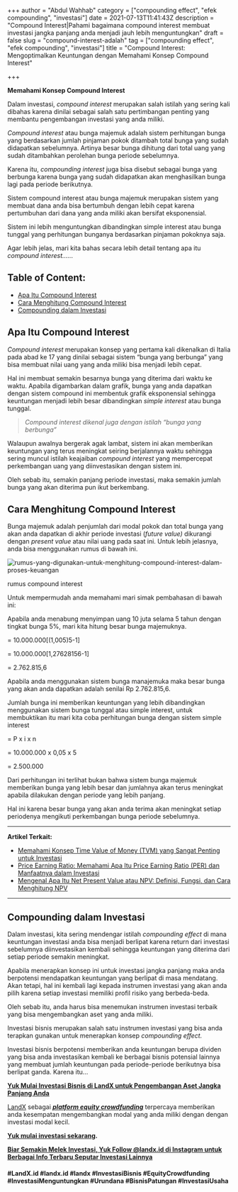 +++
author = "Abdul Wahhab"
category = ["compounding effect", "efek compounding", "investasi"]
date = 2021-07-13T11:41:43Z
description = "Compound Interest|Pahami bagaimana compound interest membuat investasi jangka panjang anda menjadi jauh lebih menguntungkan"
draft = false
slug = "compound-interest-adalah"
tag = ["compounding effect", "efek compounding", "investasi"]
title = "Compound Interest: Mengoptimalkan Keuntungan dengan Memahami Konsep Compound Interest"

+++


**Memahami Konsep Compound Interest**

Dalam investasi, _compound interest_ merupakan salah istilah yang sering kali dibahas karena dinilai sebagai salah satu pertimbangan penting yang membantu pengembangan investasi yang anda miliki.

_Compound interest_ atau bunga majemuk adalah sistem perhitungan bunga yang berdasarkan jumlah pinjaman pokok ditambah total bunga yang sudah didapatkan sebelumnya. Artinya besar bunga dihitung dari total uang yang sudah ditambahkan perolehan bunga periode sebelumnya.

Karena itu, _compounding interest_ juga bisa disebut sebagai bunga yang berbunga karena bunga yang sudah didapatkan akan menghasilkan bunga lagi pada periode berikutnya.

Sistem compound interest atau bunga majemuk merupakan sistem yang membuat dana anda bisa bertumbuh dengan lebih cepat karena pertumbuhan dari dana yang anda miliki akan bersifat eksponensial.

Sistem ini lebih menguntungkan dibandingkan simple interest atau bunga tunggal yang perhitungan bunganya berdasarkan pinjaman pokoknya saja.

Agar lebih jelas, mari kita bahas secara lebih detail tentang apa itu _compound interest…..._

## Table of Content:

* [Apa Itu Compound Interest](#apa-itu-compound-interest)
* [Cara Menghitung Compound Interest](#cara-menghitung-compound-interest)
* [Compounding dalam Investasi](#compounding-dalam-investasi)

## Apa Itu Compound Interest

_Compound interest_ merupakan konsep yang pertama kali dikenalkan di Italia pada abad ke 17 yang dinilai sebagai sistem “bunga yang berbunga” yang bisa membuat nilai uang yang anda miliki bisa menjadi lebih cepat.

Hal ini membuat semakin besarnya bunga yang diterima dari waktu ke waktu. Apabila digambarkan dalam grafik, bunga yang anda dapatkan dengan sistem compound ini membentuk grafik eksponensial sehingga keuntungan menjadi lebih besar dibandingkan _simple interest_ atau bunga tunggal.

> _Compound interest dikenal juga dengan istilah “bunga yang berbunga”_

Walaupun awalnya bergerak agak lambat, sistem ini akan memberikan keuntungan yang terus meningkat seiring berjalannya waktu sehingga sering muncul istilah keajaiban _compound interest_ yang mempercepat perkembangan uang yang diinvestasikan dengan sistem ini.

Oleh sebab itu, semakin panjang periode investasi, maka semakin jumlah bunga yang akan diterima pun ikut berkembang.

## Cara Menghitung Compound Interest

Bunga majemuk adalah penjumlah dari modal pokok dan total bunga yang akan anda dapatkan di akhir periode investasi (_future value)_ dikurangi dengan _present value_ atau nilai uang pada saat ini. Untuk lebih jelasnya, anda bisa menggunakan rumus di bawah ini.

![rumus-yang-digunakan-untuk-menghitung-compound-interest-dalam-proses-keuangan](https://accountgram-production.sfo2.cdn.digitaloceanspaces.com/landx_ghost/2021/09/rumus-yang-digunakan-untuk-menghitung-compound-interest-dalam-proses-keuangan.png)

rumus compound interest

Untuk mempermudah anda memahami mari simak pembahasan di bawah ini:

Apabila anda menabung menyimpan uang 10 juta selama 5 tahun dengan tingkat bunga 5%, mari kita hitung besar bunga majemuknya.

= 10.000.000[(1,005)5-1]

= 10.000.000[1,27628156-1]

= 2.762.815,6

Apabila anda menggunakan sistem bunga manajemuka maka besar bunga yang akan anda dapatkan adalah senilai Rp 2.762.815,6.

Jumlah bunga ini memberikan keuntungan yang lebih dibandingkan menggunakan sistem bunga tunggal atau simple interest, untuk membuktikan itu mari kita coba perhitungan bunga dengan sistem simple interest

= P x i x n

= 10.000.000 x 0,05 x 5

= 2.500.000

Dari perhitungan ini terlihat bukan bahwa sistem bunga majemuk memberikan bunga yang  lebih besar dan jumlahnya akan terus meningkat apabila dilakukan dengan periode yang lebih panjang.

Hal ini karena besar bunga yang akan anda terima akan meningkat setiap periodenya mengikuti perkembangan bunga periode sebelumnya.

---

**Artikel Terkait:**

* [Memahami Konsep Time Value of Money (TVM) yang Sangat Penting untuk Investasi](https://landx.id/blog/time-value-of-money-adalah/)
* [Price Earning Ratio: Memahami Apa Itu Price Earning Ratio (PER) dan Manfaatnya dalam Investasi](https://landx.id/blog/price-earning-ratio-adalah/)
* [Mengenal Apa Itu Net Present Value atau NPV: Definisi, Fungsi, dan Cara Menghitung NPV](https://landx.id/blog/mengenal-apa-itu-net-present-value-atau-npv-definisi-fungsi-dan-cara-menghitung-npv/)

---

## Compounding dalam Investasi

Dalam investasi, kita sering mendengar istilah _compounding effect_ di mana keuntungan investasi anda bisa menjadi berlipat karena return dari investasi sebelumnya diinvestasikan kembali sehingga keuntungan yang diterima dari setiap periode semakin meningkat.

Apabila menerapkan konsep ini untuk investasi jangka panjang maka anda berpotensi mendapatkan keuntungan yang berlipat di masa mendatang. Akan tetapi, hal ini kembali lagi kepada instrumen investasi yang akan anda pilih karena setiap investasi memiliki profil risiko yang berbeda-beda.

Oleh sebab itu, anda harus bisa menemukan instrumen investasi terbaik yang bisa mengembangkan aset yang anda miliki.

Investasi bisnis merupakan salah satu instrumen investasi yang bisa anda terapkan gunakan untuk menerapkan konsep _compounding effect._

Investasi bisnis berpotensi memberikan anda keuntungan berupa dividen yang bisa anda investasikan kembali ke berbagai bisnis potensial lainnya yang membuat jumlah keuntungan pada periode-periode berikutnya bisa berlipat ganda. Karena itu…

[**Yuk Mulai Investasi Bisnis di LandX untuk Pengembangan Aset Jangka Panjang Anda**](https://landx.id/project/index.html)

[LandX](https://landx.id/) sebagai _**[platform equity crowdfunding](https://landx.id/)**_ terpercaya memberikan anda kesempatan mengembangkan modal yang anda miliki dengan dengan investasi modal kecil.

**[Yuk mulai investasi sekarang](https://landx.id/project/index.html).**

**[Biar Semakin Melek Investasi, Yuk Follow @landx.id di Instagram untuk Berbagai Info Terbaru Seputar Investasi Lainnya](https://instagram.com/landx.id?utm_medium=copy_link)**

#### **#LandX.id    #landx.id    #landx  #InvestasiBisnis    #EquityCrowdfunding    #InvestasiMenguntungkan    #Urundana    #BisnisPatungan    #InvestasiUsaha**

